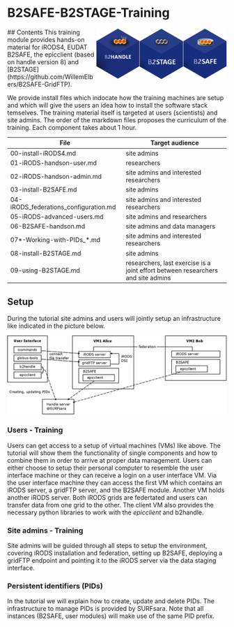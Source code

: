 # B2SAFE-B2STAGE-Training
<img align="right" src="img/B2SAFE.png" width="100px">
<img align="right" src="img/B2STAGE.png" width="100px">
<img align="right" src="img/B2HANDLE.png" width="100px">
## Contents
This training module provides hands-on material for iRODS4, EUDAT B2SAFE, the epicclient (based on handle version 8) and 
[B2STAGE](https://github.com/WillemElbers/B2SAFE-GridFTP).

We provide install files which indocate how the training machines are setup and which will give the users an idea how to 
install the software stack temselves.
The training material itself is targeted at users (scientists) and site admins.
The order of the markdown files proposes the curriculum of the training. Each component takes about 1 hour.

File | Target audience
------|-------------------
00-install-iRODS4.md | site admins
01-iRODS-handson-user.md | researchers
02-iRODS-handson-admin.md	| site admins and interested researchers
03-install-B2SAFE.md	| site admins
04-iRODS_federations_configuration.md	| site admins and interested researchers
05-iRODS-advanced-users.md	| site admins and researchers
06-B2SAFE-handson.md	| site admins and data managers
07\*-Working-with-PIDs_\*.md | site admins and interested researchers
08-install-B2STAGE.md | site admins
09-using-B2STAGE.md | researchers, last exercise is a joint effort between researchers and site admins

## Setup
During the tutorial site admins and users will jointly setup an infrastructure like indicated in the picture below.

<img align="centre" src="img/VM-setup.png" width="800px">

### Users - Training
Users can get access to a setup of virtual machines (VMs) like above. The tutorial will show them the functionality of single components and how to combine them in order to arrive at proper data management.
Users can either choose to setup their personal computer to resemble the user interface machine or they can receive a login on a user interface VM.
Via the user interface machine they can access the first VM which contains an iRODS server, a gridFTP server, and the B2SAFE module.
Another VM holds another iRODS server. Both iRODS grids are federtated and users can transfer data from one grid to the other. 
The client VM also provides the necessary python libraries to work with the *epicclient* and b2handle.

### Site admins - Training
Site admins will be guided through all steps to setup the environment, covering iRODS installation and federation, setting up B2SAFE, deploying a gridFTP endpoint and pointing it to the iRODS server via the data staging interface.

### Persistent identifiers (PIDs)
In the tutorial we will explain how to create, update and delete PIDs. The infrastructure to manage PIDs is provided by SURFsara. 
Note that all instances (B2SAFE, user modules) will make use of the same PID prefix. 

